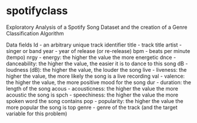 # spotifyclass
Exploratory Analysis of a Spotify Song Dataset and the creation of a Genre Classification Algorithm 

Data fields
Id - an arbitrary unique track identifier
title - track title
artist - singer or band
year - year of release (or re-release)
bpm - beats per minute (tempo)
nrgy - energy: the higher the value the more energetic
dnce - danceability: the higher the value, the easier it is to dance to this song
dB - loudness (dB): the higher the value, the louder the song
live - liveness: the higher the value, the more likely the song is a live recording
val - valence: the higher the value, the more positive mood for the song
dur - duration: the length of the song
acous - acousticness: the higher the value the more acoustic the song is
spch - speechiness: the higher the value the more spoken word the song contains
pop - popularity: the higher the value the more popular the song is
top genre - genre of the track (and the target variable for this problem)
